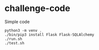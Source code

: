# challenge-code
Simple code

```
python3 -m venv .
./bin/pip3 install Flask Flask-SQLAlchemy
./run.sh
./test.sh
```